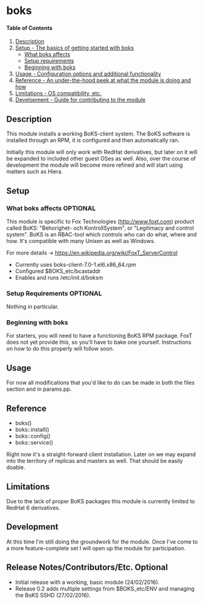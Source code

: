 # boks

#### Table of Contents

1. [Description](#description)
1. [Setup - The basics of getting started with boks](#setup)
    * [What boks affects](#what-boks-affects)
    * [Setup requirements](#setup-requirements)
    * [Beginning with boks](#beginning-with-boks)
1. [Usage - Configuration options and additional functionality](#usage)
1. [Reference - An under-the-hood peek at what the module is doing and how](#reference)
1. [Limitations - OS compatibility, etc.](#limitations)
1. [Development - Guide for contributing to the module](#development)

## Description

This module installs a working BoKS-client system. The BoKS software is installed
through an RPM, it is configured and then automatically ran. 

Initially this module will only work with RedHat derivatives, but later on it will
be expanded to included other guest OSes as well. Also, over the course of development 
the module will become more refined and will start using matters such as Hiera.

## Setup

### What boks affects **OPTIONAL**

This module is specific to Fox Technologies (http://www.foxt.com) product called
BoKS: "Behorighet- och KontrollSystem", or "Legitimacy and control system". BoKS
is an RBAC-tool which controls who can do what, where and how. It's compatible 
with many Unixen as well as Windows. 

For more details -> https://en.wikipedia.org/wiki/FoxT_ServerControl

* Currently uses boks-client-7.0-1.el6.x86_64.rpm
* Configured $BOKS_etc/bcastaddr
* Enables and runs /etc/init.d/boksm

### Setup Requirements **OPTIONAL**

Nothing in particular.

### Beginning with boks

For starters, you will need to have a functioning BoKS RPM package. FoxT 
does not yet provide this, so you'll have to bake one yourself. Instructions
on how to do this properly will follow soon.

## Usage

For now all modifications that you'd like to do can be made in both the files 
section and in params.pp.

## Reference

* boks()
* boks::install()
* boks::config()
* boks::service()

Right now it's a straight-forward client installation. Later on we may expand
into the territory of replicas and masters as well. That should be easily doable.

## Limitations

Due to the lack of proper BoKS packages this module is currently limited to
RedHat 6 derivatives.

## Development

At this time I'm still doing the groundwork for the module. Once I've come to 
a more feature-complete set I will open up the module for participation.

## Release Notes/Contributors/Etc. **Optional**

* Initial release with a working, basic module (24/02/2016).
* Release 0.2 adds multiple settings from $BOKS_etc/ENV and managing the BoKS SSHD (27/02/2016).
